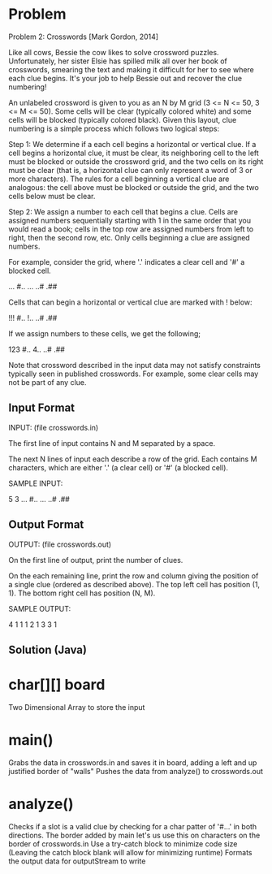 # Problem

Problem 2: Crosswords [Mark Gordon, 2014]

Like all cows, Bessie the cow likes to solve crossword puzzles.
Unfortunately, her sister Elsie has spilled milk all over her book of
crosswords, smearing the text and making it difficult for her to see
where each clue begins.  It's your job to help Bessie out and recover
the clue numbering!

An unlabeled crossword is given to you as an N by M grid (3 <= N <=
50, 3 <= M <= 50).  Some cells will be clear (typically colored white)
and some cells will be blocked (typically colored black). Given this
layout, clue numbering is a simple process which follows two logical
steps:

Step 1: We determine if a each cell begins a horizontal or vertical
clue.  If a cell begins a horizontal clue, it must be clear, its
neighboring cell to the left must be blocked or outside the crossword
grid, and the two cells on its right must be clear (that is, a
horizontal clue can only represent a word of 3 or more characters).
The rules for a cell beginning a vertical clue are analogous: the cell
above must be blocked or outside the grid, and the two cells below
must be clear.

Step 2: We assign a number to each cell that begins a clue.  Cells are
assigned numbers sequentially starting with 1 in the same order that
you would read a book; cells in the top row are assigned numbers from
left to right, then the second row, etc.  Only cells beginning a clue
are assigned numbers.

For example, consider the grid, where '.' indicates a clear cell and
'#' a blocked cell.

...
#..
...
..#
.##

Cells that can begin a horizontal or vertical clue are marked with !
below:

!!!
#..
!..
..#
.##

If we assign numbers to these cells, we get the following;

123
#..
4..
..#
.##

Note that crossword described in the input data may not satisfy
constraints typically seen in published crosswords.  For example, some
clear cells may not be part of any clue.

## Input Format

INPUT: (file crosswords.in)

The first line of input contains N and M separated by a space.

The next N lines of input each describe a row of the grid.  Each
contains M characters, which are either '.' (a clear cell) or '#' (a
blocked cell).

SAMPLE INPUT:

5 3
...
#..
...
..#
.##

## Output Format

OUTPUT: (file crosswords.out)

On the first line of output, print the number of clues.

On the each remaining line, print the row and column giving the
position of a single clue (ordered as described above).  The top left
cell has position (1, 1).  The bottom right cell has position (N, M).

SAMPLE OUTPUT: 

4
1 1
1 2
1 3
3 1

## Solution (Java)

# char[][] board

Two Dimensional Array to store the input

# main()

Grabs the data in crosswords.in and saves it in board, adding a left and up justified border of "walls"
Pushes the data from analyze() to crosswords.out

# analyze()

Checks if a slot is a valid clue by checking for a char patter of '#...' in both directions.
The border added by main let's us use this on characters on the border of crosswords.in
Use a try-catch block to minimize code size (Leaving the catch block blank will allow for minimizing runtime)
Formats the output data for outputStream to write
